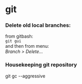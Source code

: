# git

### Delete old local branches:

from gitbash:  
`git gui`  
and then from menu:  
_Branch &gt; Delete..._

### Housekeeping git repository

git gc --aggressive


